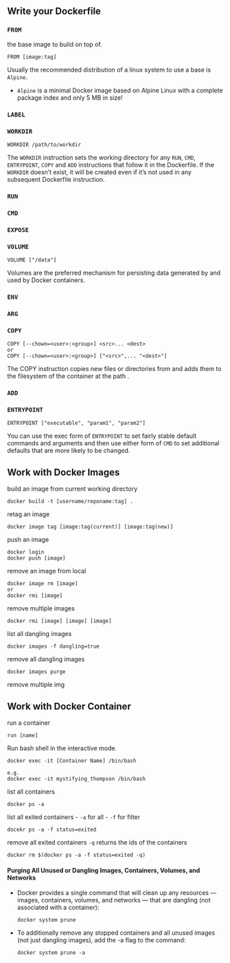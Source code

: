 


## Write your Dockerfile

### `FROM`
the base image to build on top of.
```
FROM [image:tag]
```

Usually the recommended distribution of a linux system to use a base is `Alpine`.
- `Alpine` is a minimal Docker image based on Alpine Linux with a complete package index and only 5 MB in size!


### `LABEL`
### `WORKDIR`

```
WORKDIR /path/to/workdir
```

The `WORKDIR` instruction sets the working directory for any `RUN`, `CMD`, `ENTRYPOINT`, `COPY` and `ADD` instructions that follow it in the Dockerfile. If the `WORKDIR` doesn’t exist, it will be created even if it’s not used in any subsequent Dockerfile instruction.

### `RUN`
### `CMD`
### `EXPOSE`
### `VOLUME`

```
VOLUME ["/data"]
```

Volumes are the preferred mechanism for persisting data generated by and used by Docker containers.


### `ENV`
### `ARG`
### `COPY`

```
COPY [--chown=<user>:<group>] <src>... <dest>
or
COPY [--chown=<user>:<group>] ["<src>",... "<dest>"]
```

The COPY instruction copies new files or directories from <src> and adds them to the filesystem of the container at the path <dest>.

### `ADD`
### `ENTRYPOINT`
```
ENTRYPOINT ["executable", "param1", "param2"]
```
You can use the exec form of `ENTRYPOINT` to set fairly stable default commands and arguments and then use either form of `CMD` to set additional defaults that are more likely to be changed.

















## Work with Docker Images

build an image from current working directory
```
docker build -t [username/reponame:tag] .
```

retag an image
```
docker image tag [image:tag(current)] [image:tag(new)]
```

push an image
```
docker login
docker push [image]
```

remove an image from local
```
docker image rm [image]
or
docker rmi [image]
```

remove multiple images
```
docker rmi [image] [image] [image]
```


list all dangling images
```
docker images -f dangling=true
```

remove all dangling images
```
docker images purge
```

remove multiple img







## Work with Docker Container

run a container
```
run [name]
```

Run bash shell in the interactive mode.
```
docker exec -it [Container Name] /bin/bash

e.g.
docker exec -it mystifying_thompson /bin/bash

```

list all containers
```
docker ps -a
```

list all exited containers
    - `-a` for all
    - `-f` for filter
```
docekr ps -a -f status=exited
```

remove all exited containers
    `-q` returns the ids of the containers
```
docker rm $(docker ps -a -f status=exited -q)
```


#### Purging All Unused or Dangling Images, Containers, Volumes, and Networks
- Docker provides a single command that will clean up any resources — images, containers, volumes, and networks — that are dangling (not associated with a container):
    ```
    docker system prune
    ```
- To additionally remove any stopped containers and all unused images (not just dangling images), add the -a flag to the command:
    ```
    docker system prune -a
    ```

